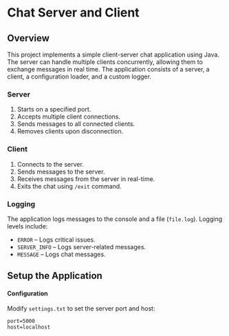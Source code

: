 # Chat Server and Client

## Overview

This project implements a simple client-server chat application using Java.
The server can handle multiple clients concurrently, allowing them to exchange messages in real time.
The application consists of a server, a client, a configuration loader, and a custom logger.

### Server

1. Starts on a specified port.
2. Accepts multiple client connections.
3. Sends messages to all connected clients.
4. Removes clients upon disconnection.

### Client

1. Connects to the server.
2. Sends messages to the server.
3. Receives messages from the server in real-time.
4. Exits the chat using ```/exit``` command.

### Logging

The application logs messages to the console and a file (```file.log```). Logging levels include:

* ```ERROR``` – Logs critical issues.
* ```SERVER_INFO``` – Logs server-related messages.
* ```MESSAGE``` – Logs chat messages.

## Setup the Application

#### Configuration

Modify ```settings.txt``` to set the server port and host:

```
port=5000
host=localhost
```

